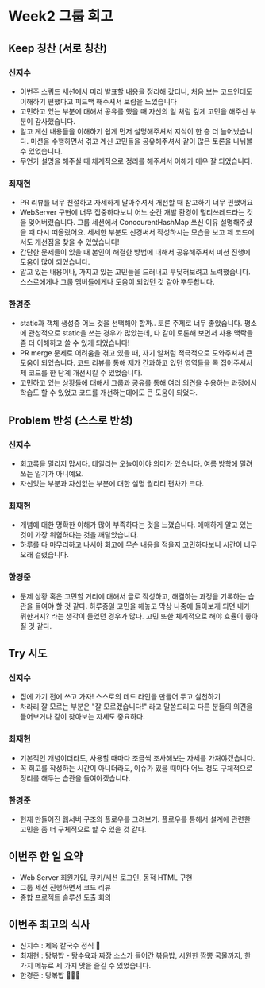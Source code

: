 # Week2 그룹 회고

## Keep 칭찬 (서로 칭찬)

### 신지수

- 이번주 스쿼드 세션에서 미리 발표할 내용을 정리해 갔더니, 처음 보는 코드인데도 이해하기 편했다고 피드백 해주셔서 보람을 느꼈습니다
- 고민하고 있는 부분에 대해서 공유를 했을 때 자신의 일 처럼 깊게 고민을 해주신 부분이 감사했습니다.
- 알고 계신 내용들을 이해하기 쉽게 먼저 설명해주셔서 지식이 한 층 더 늘어났습니다. 미션을 수행하면서 겪고 계신 고민들을 공유해주셔서 같이 많은 토론을 나눠볼 수 있었습니다.
- 무언가 설명을 해주실 때 체계적으로 정리를 해주셔서 이해가 매우 잘 되었습니다.

### 최재현

- PR 리뷰를 너무 친절하고 자세하게 달아주셔서 개선할 때 참고하기 너무 편했어요
- WebServer 구현에 너무 집중하다보니 어느 순간 개발 환경이 멀티쓰레드라는 것을 잊어버렸습니다. 그룹 세션에서 ConccurentHashMap 쓰신 이유 설명해주셨을 때 다시 떠올랐어요. 세세한 부분도
  신경써서 작성하시는 모습을 보고 제 코드에서도 개선점을 찾을 수 있었습나다!
- 간단한 문제들이 있을 때 본인이 해결한 방법에 대해서 공유해주셔서 미션 진행에 도움이 많이 되었습니다.
- 알고 있는 내용이나, 가지고 있는 고민들을 드러내고 부딪혀보려고 노력했습니다. 스스로에게나 그룹 멤버들에게나 도움이 되었던 것 같아 뿌듯합니다.

### 한경준

- static과 객체 생성중 어느 것을 선택해야 할까.. 토론 주제로 너무 좋았습니다. 평소에 관성적으로 static을 쓰는 경우가 많았는데, 다 같이 토론해 보면서 사용 맥락을 좀 더 이해하고 쓸 수 있게
  되었습니다!
- PR merge 문제로 어려움을 겪고 있을 때, 자기 일처럼 적극적으로 도와주셔서 큰 도움이 되었습니다. 코드 리뷰를 통해 제가 간과하고 있던 영역들을 콕 집어주셔서 제 코드를 한 단계 개선시킬 수 있었습니다.
- 고민하고 있는 상황들에 대해서 그룹과 공유를 통해 여러 의견을 수용하는 과정에서 학습도 할 수 있었고 코드를 개선하는데에도 큰 도움이 되었다.

## Problem 반성 (스스로 반성)

### 신지수

- 회고록을 밀리지 맙시다. 데일리는 오늘이어야 의미가 있습니다. 여름 방학에 밀려쓰는 일기가 아니예요.
- 자신있는 부분과 자신없는 부분에 대한 설명 퀄리티 편차가 크다.

### 최재현
- 개념에 대한 명확한 이해가 많이 부족하다는 것을 느꼈습니다. 애매하게 알고 있는 것이 가장 위험하다는 것을 깨달았습니다.
- 하루를 다 마무리하고 나서야 회고에 무슨 내용을 적을지 고민하다보니 시간이 너무 오래 걸렸습니다.

### 한경준

- 문제 상황 혹은 고민할 거리에 대해서 글로 작성하고, 해결하는 과정을 기록하는 습관을 들여야 할 것 같다. 하루종일 고민을 해놓고 막상 나중에 돌아보게 되면 내가 뭐한거지? 라는 생각이 들었던 경우가 많다.
  고민 또한 체계적으로 해야 효율이 좋아질 것 같다.

## Try 시도

### 신지수

- 집에 가기 전에 쓰고 가자! 스스로의 데드 라인을 만들어 두고 실천하기
- 차라리 잘 모르는 부분은 "잘 모르겠습니다!" 라고 말씀드리고 다른 분들의 의견을 들어보거나 같이 찾아보는 자세도 중요하다.

### 최재현

- 기본적인 개념이더라도, 사용할 때마다 조금씩 조사해보는 자세를 가져야겠습니다.
- 꼭 회고를 작성하는 시간이 아니더라도, 이슈가 있을 때마다 어느 정도 구체적으로 정리를 해두는 습관을 들여야겠습니다.

### 한경준

- 현재 만들어진 웹서버 구조의 플로우를 그려보기. 플로우를 통해서 설계에 관련한 고민을 좀 더 구체적으로 할 수 있을 것 같다.

## 이번주 한 일 요약

- Web Server 회원가입, 쿠키/세션 로그인, 동적 HTML 구현
- 그룹 세션 진행하면서 코드 리뷰
- 종합 프로젝트 솔루션 도출 회의

## 이번주 최고의 식사

- 신지수 : 제육 칼국수 정식 🍗
- 최재현 : 탕볶밥 - 탕수육과 짜장 소스가 들어간 볶음밥, 시원한 짬뽕 국물까지, 한 가지 메뉴로 세 가지 맛을 즐길 수 있었습니다.
- 한경준 : 탕볶밥 🔫🧧🍚
